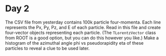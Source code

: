 # Day 2

The CSV file from yesterday contains 100k particle four-momenta. Each line represents the Px, Py, Pz, and E of each particle. Read in this file and create four-vector objects representing each particle. (The `TLorentzVector` class from ROOT is a good option, but you can do this however you like.) Make a histogram of the azimuthal angle phi vs pseudorapidity eta of these particles to reveal a clue to be used later.